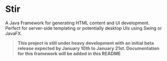 # Stir
A Java Framework for generating HTML content and UI development. Perfect for server-side templating or potentially desktop UIs using Swing or JavaFX.

> **This project is still under heavy development with an initial beta release expected by January 10th to January 21st. Documentation for this framework will be added in this README**
